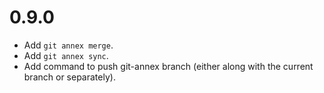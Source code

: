# 0.9.0

- Add `git annex merge`.
- Add `git annex sync`.
- Add command to push git-annex branch (either along with the current
  branch or separately).
